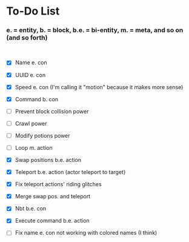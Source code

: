 # To-Do List
### e. = entity, b. = block, b.e. = bi-entity, m. = meta, and so on (and so forth)
<br>

- [x] Name e. con

- [x] UUID e. con

- [x] Speed e. con (I'm calling it "motion" because it makes more sense)

- [x] Command b. con

- [ ] Prevent block collision power

- [ ] Crawl power

- [ ] Modify potions power

- [ ] Loop m. action

- [x] Swap positions b.e. action

- [x] Teleport b.e. action (actor teleport to target)

- [x] Fix teleport actions' riding glitches

- [x] Merge swap pos. and teleport

- [x] Nbt b.e. con 

- [x] Execute command b.e. action

- [ ] Fix name e. con not working with colored names (I think)